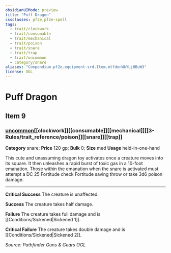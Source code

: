 ```yaml
---
obsidianUIMode: preview
title: "Puff Dragon"
cssclasses: pf2e,pf2e-spell
tags:
  - trait/clockwork
  - trait/consumable
  - trait/mechanical
  - trait/poison
  - trait/snare
  - trait/trap
  - trait/uncommon
  - category/snare
aliases: "Compendium.pf2e.equipment-srd.Item.mtfdonWkYLj0BuW3"
license: OGL
---
```

# Puff Dragon
## Item 9
### [uncommon](uncommon "Uncommon Rarity Trait")[[clockwork]][[consumable]][[mechanical]][[3-Rules/trait_reference/poison]][[snare]][[trap]]

**Category** snare; 
**Price** 120 gp; 
**Bulk** 0; **Size** med
**Usage** held-in-one-hand

This cute and unassuming dragon toy activates once a creature moves into its square. It then unleashes a rapid burst of toxic gas in a 10-foot emanation. Those within the emanation when the snare is activated must attempt a DC 25 Fortitude check Fortitude saving throw or take 3d6 poison damage.

* * *

**Critical Success** The creature is unaffected.

**Success** The creature takes half damage.

**Failure** The creature takes full damage and is [[Conditions/Sickened|Sickened 1]].

**Critical Failure** The creature takes double damage and is [[Conditions/Sickened|Sickened 2]].

*Source: Pathfinder Guns & Gears*
*OGL*